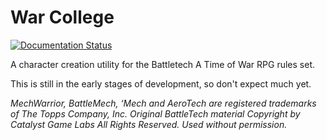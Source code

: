 War College
===========

[![Documentation Status](https://readthedocs.org/projects/warcollege/badge/?version=latest)](http://warcollege.readthedocs.io/en/latest/?badge=latest)

A character creation utility for the Battletech A Time of War RPG rules set.

This is still in the early stages of development, so don't expect much yet.

_MechWarrior, BattleMech, ‘Mech and AeroTech are registered trademarks of The Topps Company, Inc. Original BattleTech material Copyright by Catalyst Game Labs All Rights Reserved. Used without permission._